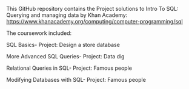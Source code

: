 This GitHub repository contains the Project solutions to Intro To SQL: Querying and managing data by Khan Academy: https://www.khanacademy.org/computing/computer-programming/sql

The coursework included:

SQL Basics- Project: Design a store database

More Advanced SQL Queries- Project: Data dig

Relational Queries in SQL- Project: Famous people

Modifying Databases with SQL- Project: Famous people
